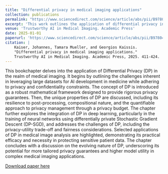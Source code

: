 ```yaml
---
title: "Differential privacy in medical imaging applications"
collection: publications
permalink: "https://www.sciencedirect.com/science/article/abs/pii/B9780443237614000328"
excerpt: 'This work outlines the application of differential privacy in the medical domain describing opportunities and pitfalls.'
venue: 'Trustworthy AI in Medical Imaging. Academic Press'
date: 2025-01-01
paperurl: 'https://www.sciencedirect.com/science/article/abs/pii/B9780443237614000328'
citation: |
    Kaiser, Johannes, Tamara Mueller, and Georgios Kaissis.  
    "Differential privacy in medical imaging applications."  
    Trustworthy AI in Medical Imaging. Academic Press, 2025. 411-424.
---
```

This bookchapter delves into the application of Differential Privacy (DP) in
the realm of medical imaging. It begins by outlining the challenges inherent
in leveraging large datasets for AI development in medicine while adhering
to privacy and confidentiality constraints. The concept of DP is introduced
as a robust mathematical framework designed to provide rigorous privacy
guarantees. Then, the unique properties of DP are discussed, including its
resilience to post-processing, compositional nature, and the quantifiable
approach to privacy management through a privacy budget. The chapter
further explores the integration of DP in deep learning, particularly in the
training of neural networks using differentially private Stochastic Gradient Descent (DP-SGD), and addresses the challenges of DP, including the
privacy-utility trade-off and fairness considerations. Selected applications
of DP in medical image analysis are highlighted, demonstrating its practical efficacy and necessity in protecting sensitive patient data. The chapter
concludes with a discussion on the evolving nature of DP, underscoring its
potential for more tailored privacy guarantees and higher model utility in
complex medical imaging applications.

[Download paper here](https://www.sciencedirect.com/science/article/abs/pii/B9780443237614000328)